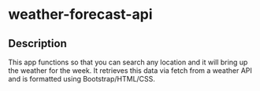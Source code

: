 # weather-forecast-api

## Description
This app functions so that you can search any location and it will bring up the weather for the week. It retrieves this data via fetch from a weather API and is formatted using Bootstrap/HTML/CSS.